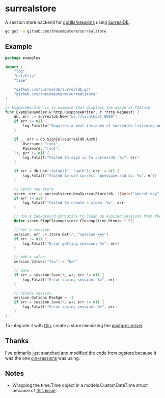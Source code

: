 # surrealstore

A session store backend for [gorilla/sessions](https://github.com/gorilla/sessions) using [SurrealDB](https://surrealdb.com/).

```sh
go get -u github.com/thecomputerm/surrealstore
```

## Example

```go
package examples

import (
	"log"
	"net/http"
	"time"

	"github.com/surrealdb/surrealdb.go"
	"github.com/thecomputerm/surrealstore"
)

// ExampleHandler is an example that displays the usage of PGStore.
func ExampleHandler(w http.ResponseWriter, r *http.Request) {
	db, err := surrealdb.New("ws://localhost:8000")
	if err != nil {
		log.Fatalln("Requires a real instance of surrealdb listening on localhost:8000.")
	}

	if _, err = db.SignIn(&surrealdb.Auth{
		Username: "root",
		Password: "root",
	}); err != nil {
		log.Fatalf("Failed to sign in to surrealdb: %v", err)
	}

	if err = db.Use("default", "auth"); err != nil {
		log.Fatalf("Failed to use correct namespace and db: %v", err)
	}

	// Fetch new store.
	store, err := surrealstore.NewSurrealStore(db, []byte("secret-key"))
	if err != nil {
		log.Fatalf("Failed to create a store: %v", err)
	}

	// Run a background goroutine to clean up expired sessions from the database.
	defer store.StopCleanup(store.Cleanup(time.Minute * 5))

	// Get a session.
	session, err := store.Get(r, "session-key")
	if err != nil {
		log.Fatalf("Error getting session: %v", err)
	}

	// Add a value.
	session.Values["foo"] = "bar"

	// Save.
	if err = session.Save(r, w); err != nil {
		log.Fatalf("Error saving session: %v", err)
	}

	// Delete session.
	session.Options.MaxAge = -1
	if err = session.Save(r, w); err != nil {
		log.Fatalf("Error saving session: %v", err)
	}
}
```

To integrate it with [Gin](https://github.com/gin-gonic/gin), create a store mimicking the [postgres driver](https://github.com/gin-contrib/sessions/blob/master/postgres/postgres.go).

## Thanks

I've primarily just snatched and modified the code from [pgstore](https://github.com/antonlindstrom/pgstore) because it was the one [gin-sessions](https://github.com/gin-contrib/sessions) was using.

## Notes

- Wrapping the time.Time object in a models.CustomDateTime struct because of [this issue](https://github.com/surrealdb/surrealdb.go/issues/181).